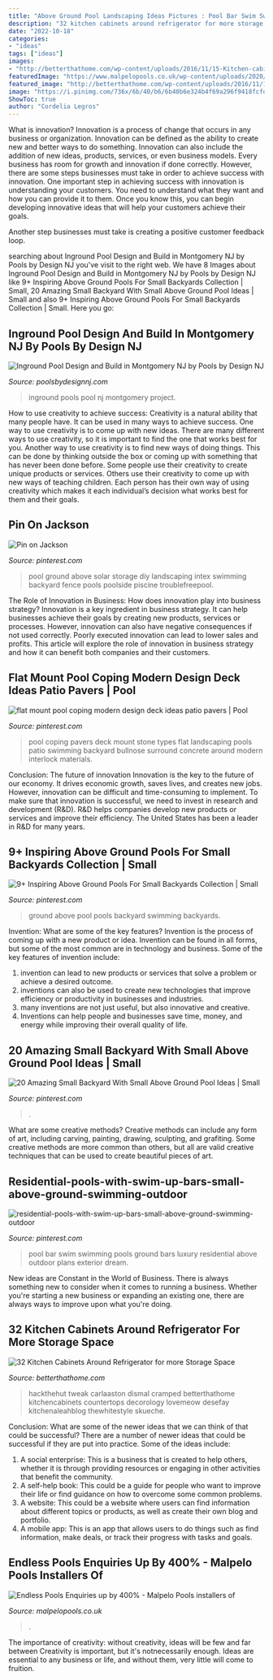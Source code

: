 ```yaml
---
title: "Above Ground Pool Landscaping Ideas Pictures : Pool Bar Swim Swimming Pools Ground Bars Luxury Residential Above Outdoor Plans Exterior Dream"
description: "32 kitchen cabinets around refrigerator for more storage space"
date: "2022-10-18"
categories:
- "ideas"
tags: ["ideas"]
images:
- "http://betterthathome.com/wp-content/uploads/2016/11/15-Kitchen-cabinets-around-refrigerator.jpg"
featuredImage: "https://www.malpelopools.co.uk/wp-content/uploads/2020/06/Indoor-Endless-Pool-with-orange-finish.jpg"
featured_image: "http://betterthathome.com/wp-content/uploads/2016/11/15-Kitchen-cabinets-around-refrigerator.jpg"
image: "https://i.pinimg.com/736x/6b/40/b6/6b40b6e324b4f69a296f9418fcfdc40e.jpg"
ShowToc: true
author: "Cordelia Legros"
---
```



What is innovation?
Innovation is a process of change that occurs in any business or organization. Innovation can be defined as the ability to create new and better ways to do something. Innovation can also include the addition of new ideas, products, services, or even business models. Every business has room for growth and innovation if done correctly. However, there are some steps businesses must take in order to achieve success with innovation.
One important step in achieving success with innovation is understanding your customers. You need to understand what they want and how you can provide it to them. Once you know this, you can begin developing innovative ideas that will help your customers achieve their goals.

Another step businesses must take is creating a positive customer feedback loop.

	

		
searching about Inground Pool Design and Build in Montgomery NJ by Pools by Design NJ you've visit to the right web. We have 8 Images about Inground Pool Design and Build in Montgomery NJ by Pools by Design NJ like 9+ Inspiring Above Ground Pools For Small Backyards Collection | Small, 20 Amazing Small Backyard With Small Above Ground Pool Ideas | Small and also 9+ Inspiring Above Ground Pools For Small Backyards Collection | Small. Here you go:
		
    
## Inground Pool Design And Build In Montgomery NJ By Pools By Design NJ

<img loading=lazy src="https://poolsbydesignnj.com/wp-content/uploads/2018/11/inground-pools-montgomery-nj-pools-by-design-new-jersey-13.jpg" onerror="this.onerror=null;this.src='https://tse3.mm.bing.net/th?id=OIP.2-E9dzNY3PiSVXbadysSAAHaFj&amp;pid=15.1';" alt="Inground Pool Design and Build in Montgomery NJ by Pools by Design NJ">

_Source: poolsbydesignnj.com_

>inground pools pool nj montgomery project. 

	

How to use creativity to achieve success:
Creativity is a natural ability that many people have. It can be used in many ways to achieve success. One way to use creativity is to come up with new ideas. There are many different ways to use creativity, so it is important to find the one that works best for you. Another way to use creativity is to find new ways of doing things. This can be done by thinking outside the box or coming up with something that has never been done before. Some people use their creativity to create unique products or services. Others use their creativity to come up with new ways of teaching children. Each person has their own way of using creativity which makes it each individual’s decision what works best for them and their goals.

    
## Pin On Jackson

<img loading=lazy src="https://i.pinimg.com/736x/b7/46/9f/b7469fe14778205232429f27d70a42b2--pool-storage-free-pool.jpg" onerror="this.onerror=null;this.src='https://tse3.mm.bing.net/th?id=OIP.nJWVk8p82QDu0cnNM3bZUQHaFj&amp;pid=15.1';" alt="Pin on Jackson">

_Source: pinterest.com_

>pool ground above solar storage diy landscaping intex swimming backyard fence pools poolside piscine troublefreepool. 

	

The Role of Innovation in Business: How does innovation play into business strategy?
Innovation is a key ingredient in business strategy. It can help businesses achieve their goals by creating new products, services or processes. However, innovation can also have negative consequences if not used correctly. Poorly executed innovation can lead to lower sales and profits. This article will explore the role of innovation in business strategy and how it can benefit both companies and their customers.

    
## Flat Mount Pool Coping Modern Design Deck Ideas Patio Pavers | Pool

<img loading=lazy src="https://i.pinimg.com/736x/41/06/c3/4106c3c01909e2e2c17e76ddaa5bde27.jpg" onerror="this.onerror=null;this.src='https://tse4.mm.bing.net/th?id=OIP.kxCVlkZqEIv7Whh_AxY1rgHaLH&amp;pid=15.1';" alt="flat mount pool coping modern design deck ideas patio pavers | Pool">

_Source: pinterest.com_

>pool coping pavers deck mount stone types flat landscaping pools patio swimming backyard bullnose surround concrete around modern interlock materials. 

	

Conclusion: The future of innovation
Innovation is the key to the future of our economy. It drives economic growth, saves lives, and creates new jobs. However, innovation can be difficult and time-consuming to implement. To make sure that innovation is successful, we need to invest in research and development (R&D). R&D helps companies develop new products or services and improve their efficiency.
The United States has been a leader in R&D for many years.

    
## 9+ Inspiring Above Ground Pools For Small Backyards Collection | Small

<img loading=lazy src="https://i.pinimg.com/736x/3b/8b/8b/3b8b8b3576f2b5331da60cb5cb1aae69.jpg" onerror="this.onerror=null;this.src='https://tse2.mm.bing.net/th?id=OIP.CM2rND-GRBQMit8RmvxDZQHaNJ&amp;pid=15.1';" alt="9+ Inspiring Above Ground Pools For Small Backyards Collection | Small">

_Source: pinterest.com_

>ground above pool pools backyard swimming backyards. 

	

Invention: What are some of the key features?
Invention is the process of coming up with a new product or idea. Invention can be found in all forms, but some of the most common are in technology and business. Some of the key features of invention include:
1. invention can lead to new products or services that solve a problem or achieve a desired outcome.
2. inventions can also be used to create new technologies that improve efficiency or productivity in businesses and industries. 
3. many inventions are not just useful, but also innovative and creative. 
4. Inventions can help people and businesses save time, money, and energy while improving their overall quality of life.

    
## 20 Amazing Small Backyard With Small Above Ground Pool Ideas | Small

<img loading=lazy src="https://i.pinimg.com/736x/f5/18/53/f51853ac91fe5521224dbf2fbe9c3345.jpg" onerror="this.onerror=null;this.src='https://tse2.mm.bing.net/th?id=OIP.LcdAY8M1MVasPs6m_I7iNwHaFD&amp;pid=15.1';" alt="20 Amazing Small Backyard With Small Above Ground Pool Ideas | Small">

_Source: pinterest.com_

>. 

	

What are some creative methods?
Creative methods can include any form of art, including carving, painting, drawing, sculpting, and grafiting. Some creative methods are more common than others, but all are valid creative techniques that can be used to create beautiful pieces of art.

    
## Residential-pools-with-swim-up-bars-small-above-ground-swimming-outdoor

<img loading=lazy src="https://i.pinimg.com/736x/6b/40/b6/6b40b6e324b4f69a296f9418fcfdc40e.jpg" onerror="this.onerror=null;this.src='https://tse4.mm.bing.net/th?id=OIP.wCD2bilgr6UJoh5K4wq_xwHaLI&amp;pid=15.1';" alt="residential-pools-with-swim-up-bars-small-above-ground-swimming-outdoor">

_Source: pinterest.com_

>pool bar swim swimming pools ground bars luxury residential above outdoor plans exterior dream. 

	

New ideas are Constant in the World of Business. There is always something new to consider when it comes to running a business. Whether you're starting a new business or expanding an existing one, there are always ways to improve upon what you're doing. 

    
## 32 Kitchen Cabinets Around Refrigerator For More Storage Space

<img loading=lazy src="http://betterthathome.com/wp-content/uploads/2016/11/15-Kitchen-cabinets-around-refrigerator.jpg" onerror="this.onerror=null;this.src='https://tse3.mm.bing.net/th?id=OIP.2lYwpMWncuLRvN8ihUMVhQHaLH&amp;pid=15.1';" alt="32 Kitchen Cabinets Around Refrigerator for more Storage Space">

_Source: betterthathome.com_

>hackthehut tweak carlaaston dismal cramped betterthathome kitchencabinets countertops decorology lovemeow desefay kitchenaleahblog thewhitestyle skueche. 

	

Conclusion: What are some of the newer ideas that we can think of that could be successful?
There are a number of newer ideas that could be successful if they are put into practice. Some of the ideas include: 
1. A social enterprise: This is a business that is created to help others, whether it is through providing resources or engaging in other activities that benefit the community. 
2. A self-help book: This could be a guide for people who want to improve their life or find guidance on how to overcome some common problems. 
3. A website: This could be a website where users can find information about different topics or products, as well as create their own blog and portfolio. 
4. A mobile app: This is an app that allows users to do things such as find information, make deals, or track their progress with tasks and goals.

    
## Endless Pools Enquiries Up By 400% - Malpelo Pools Installers Of

<img loading=lazy src="https://www.malpelopools.co.uk/wp-content/uploads/2020/06/Indoor-Endless-Pool-with-orange-finish.jpg" onerror="this.onerror=null;this.src='https://tse4.mm.bing.net/th?id=OIP.GZ-bHyUXhjBwiJ6iyqEC6AHaJ4&amp;pid=15.1';" alt="Endless Pools Enquiries up by 400% - Malpelo Pools installers of">

_Source: malpelopools.co.uk_

>. 

	

The importance of creativity: without creativity, ideas will be few and far between
Creativity is important, but it's notnecessarily enough. Ideas are essential to any business or life, and without them, very little will come to fruition.


